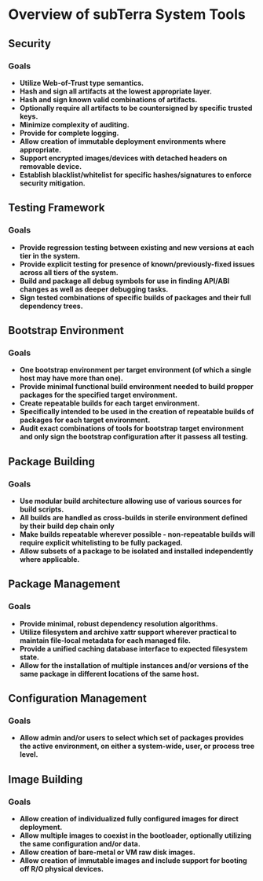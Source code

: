 # Overview of subTerra System Tools

## Security

### Goals
 - **Utilize Web-of-Trust type semantics.**
 - **Hash and sign all artifacts at the lowest appropriate layer.**
 - **Hash and sign known valid combinations of artifacts.**
 - **Optionally require all artifacts to be countersigned by specific trusted keys.**
 - **Minimize complexity of auditing.**
 - **Provide for complete logging.**
 - **Allow creation of immutable deployment environments where appropriate.**
 - **Support encrypted images/devices with detached headers on removable device.**
 - **Establish blacklist/whitelist for specific hashes/signatures to enforce security mitigation.**

## Testing Framework

### Goals
 - **Provide regression testing between existing and new versions at each tier in the system.**
 - **Provide explicit testing for presence of known/previously-fixed issues across all tiers of the system.**
 - **Build and package all debug symbols for use in finding API/ABI changes as well as deeper debugging tasks.**
 - **Sign tested combinations of specific builds of packages and their full dependency trees.**


## Bootstrap Environment

### Goals
 - **One bootstrap environment per target environment (of which a single host may have more than one).**
 - **Provide minimal functional build environment needed to build propper packages for the specified target environment.**
 - **Create repeatable builds for each target environment.**
 - **Specifically intended to be used in the creation of repeatable builds of packages for each target environment.**
 - **Audit exact combinations of tools for bootstrap target environment and only sign the bootstrap configuration after it passess all testing.**


## Package Building

### Goals
 - **Use modular build architecture allowing use of various sources for build scripts.**
 - **All builds are handled as cross-builds in sterile environment defined by their build dep chain only**
 - **Make builds repeatable wherever possible - non-repeatable builds will require explicit whitelisting to be fully packaged.**
 - **Allow subsets of a package to be isolated and installed independently where applicable.**


## Package Management

### Goals
 - **Provide minimal, robust dependency resolution algorithms.**
 - **Utilize filesystem and archive xattr support wherever practical to maintain file-local metadata for each managed file.**
 - **Provide a unified caching database interface to expected filesystem state.**
 - **Allow for the installation of multiple instances and/or versions of the same package in different locations of the same host.**
 

## Configuration Management

### Goals
 - **Allow admin and/or users to select which set of packages provides the active environment, on either a system-wide, user, or process tree level.**


## Image Building

### Goals

 - **Allow creation of individualized fully configured images for direct deployment.**
 - **Allow multiple images to coexist in the bootloader, optionally utilizing the same configuration and/or data.**
 - **Allow creation of bare-metal or VM raw disk images.**
 - **Allow creation of immutable images and include support for booting off R/O physical devices.**
